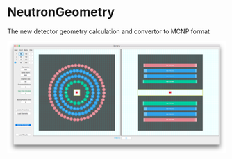 # NeutronGeometry

The new detector geometry calculation and convertor to MCNP format

![Screenshot](https://github.com/siberianisaev/NeutronGeometry/blob/master/NeutronGeometry/screenshot.png)
